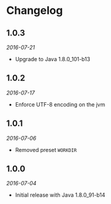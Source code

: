 # Changelog

## 1.0.3

_2016-07-21_

 * Upgrade to Java 1.8.0_101-b13

## 1.0.2

_2016-07-17_

 * Enforce UTF-8 encoding on the jvm

## 1.0.1

_2016-07-06_

 * Removed preset `WORKDIR`

## 1.0.0

_2016-07-04_

 * Initial release with Java 1.8.0_91-b14